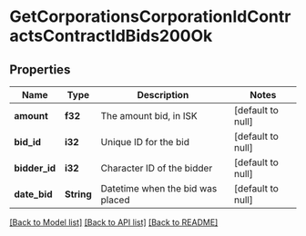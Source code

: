 # GetCorporationsCorporationIdContractsContractIdBids200Ok

## Properties
Name | Type | Description | Notes
------------ | ------------- | ------------- | -------------
**amount** | **f32** | The amount bid, in ISK | [default to null]
**bid_id** | **i32** | Unique ID for the bid | [default to null]
**bidder_id** | **i32** | Character ID of the bidder | [default to null]
**date_bid** | **String** | Datetime when the bid was placed | [default to null]

[[Back to Model list]](../README.md#documentation-for-models) [[Back to API list]](../README.md#documentation-for-api-endpoints) [[Back to README]](../README.md)



